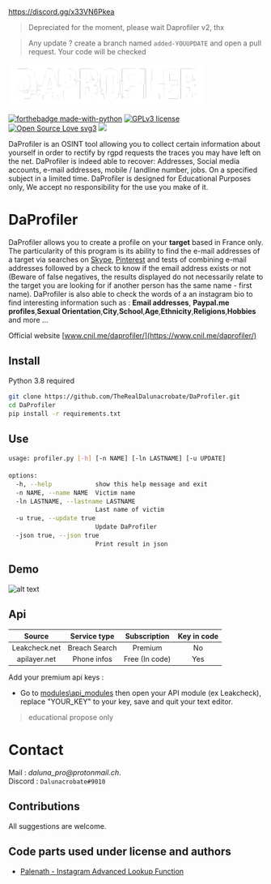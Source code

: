 https://discord.gg/x33VN6Pkea

> Depreciated for the moment, please wait Daprofiler v2, thx

> Any update ? create a branch named `added-YOUUPDATE` and open a pull request. Your code will be checked

![alt text](./files/logo.png)

[![forthebadge made-with-python](http://ForTheBadge.com/images/badges/made-with-python.svg)](https://www.python.org/)
[![GPLv3 license](https://img.shields.io/badge/License-GPLv3-blue.svg)](http://perso.crans.org/besson/LICENSE.html) [![Open Source Love svg3](https://badges.frapsoft.com/os/v3/open-source.svg?v=103)](https://github.com/TheRealDalunacrobate/daprofiler)
![](https://visitor-badge.laobi.icu/badge?page_id=TheRealDalunacrobate.daprofiler)


DaProfiler is an OSINT tool allowing you to collect certain information about yourself in order to rectify by rgpd requests the traces you may have left on the net.
DaProfiler is indeed able to recover: Addresses, Social media accounts, e-mail addresses, mobile / landline number, jobs. On a specified subject in a limited time.
DaProfiler is designed for Educational Purposes only, We accept no responsibility for the use you make of it.

# DaProfiler

DaProfiler allows you to create a profile on your **target** based in France only.
The particularity of this program is its ability to find the e-mail addresses of a target via searches on [Skype](https://www.skype.com/), [Pinterest](https://www.pinterest.com) and tests of combining e-mail addresses followed by a check to know if the email address exists or not (Beware of false negatives, the results displayed do not necessarily relate to the target you are looking for if another person has the same name - first name). DaProfiler is also able to check the words of a an instagram bio to find interesting information such as : **Email addresses**, **Paypal.me profiles**,**Sexual Orientation**,**City**,**School**,**Age**,**Ethnicity**,**Religions**,**Hobbies** and more ...

Official website [www.cnil.me/daprofiler/](https://www.cnil.me/daprofiler/)

## Install

Python 3.8 required
```bash
git clone https://github.com/TheRealDalunacrobate/DaProfiler.git
cd DaProfiler
pip install -r requirements.txt
```
## Use

```bash
usage: profiler.py [-h] [-n NAME] [-ln LASTNAME] [-u UPDATE]

options:
  -h, --help            show this help message and exit
  -n NAME, --name NAME  Victim name
  -ln LASTNAME, --lastname LASTNAME
                        Last name of victim
  -u true, --update true
                        Update DaProfiler
  -json true, --json true
                        Print result in json
```

## Demo
![alt text](https://i.ibb.co/XSzG90S/Capture-censored.jpg)

## Api
| Source | Service type | Subscription | Key in code |
| :---: | :---: | :---: | :---: |
| Leakcheck.net | Breach Search | Premium | No | 
| apilayer.net | Phone infos | Free (In code) | Yes |

Add your premium api keys :
+ Go to [modules\api_modules](https://github.com/TheRealDalunacrobate/DaProfiler/tree/main/modules/api_modules) then open your API module (ex Leakcheck), replace "YOUR_KEY" to your key, save and quit your text editor.

> educational propose only


# Contact
Mail : _daluna_pro@protonmail.ch_. <br>
Discord : `Dalunacrobate#9010` <br>


## Contributions
All suggestions are welcome.

## Code parts used under license and authors
+ [Palenath - Instagram Advanced Lookup Function](https://github.com/megadose/toutatis)
